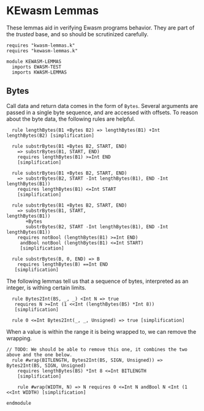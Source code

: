 KEwasm Lemmas
=============

These lemmas aid in verifying Ewasm programs behavior.
They are part of the *trusted* base, and so should be scrutinized carefully.

```k
requires "kwasm-lemmas.k"
requires "kewasm-lemmas.k"

module KEWASM-LEMMAS
  imports EWASM-TEST
  imports KWASM-LEMMAS
```

Bytes
-----

Call data and return data comes in the form of `Bytes`.
Several arguments are passed in a single byte sequence, and are accessed with offsets.
To reason about the byte data, the following rules are helpful.

```k
  rule lengthBytes(B1 +Bytes B2) => lengthBytes(B1) +Int lengthBytes(B2) [simplification]

  rule substrBytes(B1 +Bytes B2, START, END)
    => substrBytes(B1, START, END)
    requires lengthBytes(B1) >=Int END
    [simplification]

  rule substrBytes(B1 +Bytes B2, START, END)
    => substrBytes(B2, START -Int lengthBytes(B1), END -Int lengthBytes(B1))
    requires lengthBytes(B1) <=Int START
    [simplification]

  rule substrBytes(B1 +Bytes B2, START, END)
    => substrBytes(B1, START,                               lengthBytes(B1))
       +Bytes
       substrBytes(B2, START -Int lengthBytes(B1), END -Int lengthBytes(B1))
    requires notBool (lengthBytes(B1) >=Int END)
     andBool notBool (lengthBytes(B1) <=Int START)
     [simplification]

  rule substrBytes(B, 0, END) => B
    requires lengthBytes(B) ==Int END
   [simplification]
```

The following lemmas tell us that a sequence of bytes, interpreted as an integer, is withing certain limits.

```k
  rule Bytes2Int(BS, _, _) <Int N => true
   requires N >=Int (1 <<Int (lengthBytes(BS) *Int 8))
   [simplification]

  rule 0 <=Int Bytes2Int(_, _, Unsigned) => true [simplification]
```

When a value is within the range it is being wrapped to, we can remove the wrapping.

```k
// TODO: We should be able to remove this one, it combines the two above and the one below.
  rule #wrap(BITLENGTH, Bytes2Int(BS, SIGN, Unsigned)) => Bytes2Int(BS, SIGN, Unsigned)
    requires lengthBytes(BS) *Int 8 <=Int BITLENGTH
    [simplification]

    rule #wrap(WIDTH, N) => N requires 0 <=Int N andBool N <Int (1 <<Int WIDTH) [simplification]

```

```k
endmodule
```
